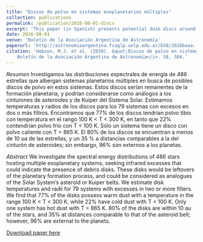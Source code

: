 ```yaml
---
title: "Discos de polvo en sistemas exoplanetarios múltiples"
collection: publications
permalink: /publication/2016-08-01-discs
excerpt: 'This paper (in Spanish) presents potential dusk discs around stars hosting multiplanetary systems from spectral energy distributions.'
date: 2016-08-01
venue: 'Boletín de la Asociación Argentina de Astronomía'
paperurl: 'http://astronomiaargentina.fcaglp.unlp.edu.ar/b58/2016baaa...58...304H.pdf'
citation: 'Hobson, M.J. et al. (2019). &quot;Discos de polvo en sistemas exoplanetarios múltiples&quot; <i>
    Boletín de la Asociación Argentina de Astronomía</i>. 58, 304.'
---
```

*Resumen* Investigamos las distribuciones espectrales de energía de 486 estrellas que albergan sistemas planetarios múltiples en busca de posibles discos de polvo en estos sistemas. Estos discos serían remanentes de la formación planetaria, y podrían considerarse como análogos a los cinturones de asteroides y de Kuiper del Sistema Solar. Estimamos temperaturas y radios de los discos para los 79 sistemas con excesos en dos o más filtros. Encontramos que 77% de los discos tendrían polvo tibio con temperatura en el rango 100 K < T < 300 K, en tanto que 22% contendrían polvo frío con T < 100 K. Sólo un sistema tiene un disco con polvo caliente con T = 865 K. El 80%
de los discos se encuentran a menos de 10 ua de las estrellas, y un 35 % a distancias comparables a la del cinturón de asteroides; sin embargo, 96% son externos a los planetas.

*Abstract* We investigate the spectral energy distributions of 486 stars hosting multiple exoplanetary systems, seeking infrared excesses that could indicate the presence of debris disks. These disks would be leftovers of the planetary formation process, and could be considered as analogues of the Solar System’s asteroid or Kuiper belts. We estimate disk temperatures and radii for 79 systems with excesses in two or more filters. We find that 77% of the disks possess warm dust with a temperature in the range 100 K < T < 300 K, while 22% have cold dust with T < 100 K. Only one system has hot dust with T = 865 K. 80% of the disks are within 10 au of the stars, and 35% at distances comparable to that of the asteroid belt; however, 96% are external to the planets.

[Download paper here](http://astronomiaargentina.fcaglp.unlp.edu.ar/b58/2016baaa...58...304H.pdf)

